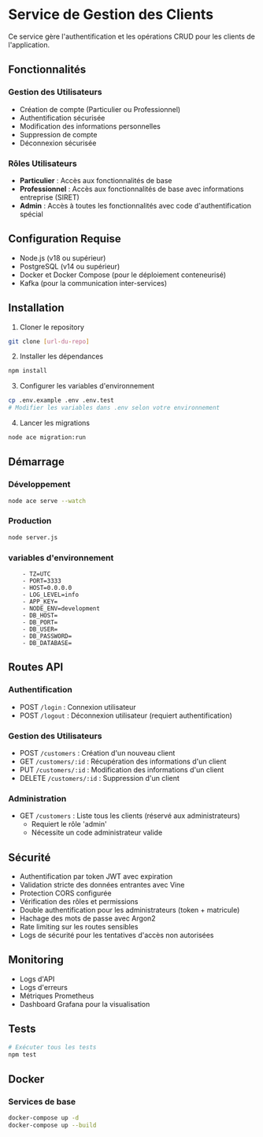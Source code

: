 # Service de Gestion des Clients

Ce service gère l'authentification et les opérations CRUD pour les clients de l'application.

## Fonctionnalités

### Gestion des Utilisateurs
- Création de compte (Particulier ou Professionnel)
- Authentification sécurisée
- Modification des informations personnelles
- Suppression de compte
- Déconnexion sécurisée

### Rôles Utilisateurs
- **Particulier** : Accès aux fonctionnalités de base
- **Professionnel** : Accès aux fonctionnalités de base avec informations entreprise (SIRET)
- **Admin** : Accès à toutes les fonctionnalités avec code d'authentification spécial

## Configuration Requise
- Node.js (v18 ou supérieur)
- PostgreSQL (v14 ou supérieur)
- Docker et Docker Compose (pour le déploiement conteneurisé)
- Kafka (pour la communication inter-services)

## Installation

1. Cloner le repository
```bash
git clone [url-du-repo]
```

2. Installer les dépendances
```bash
npm install
```

3. Configurer les variables d'environnement
```bash
cp .env.example .env .env.test
# Modifier les variables dans .env selon votre environnement
```

4. Lancer les migrations
```bash
node ace migration:run
```

## Démarrage

### Développement
```bash
node ace serve --watch
```

### Production
```bash
node server.js
```
### variables d'environnement
``` 
    - TZ=UTC
    - PORT=3333
    - HOST=0.0.0.0
    - LOG_LEVEL=info
    - APP_KEY=
    - NODE_ENV=development
    - DB_HOST=
    - DB_PORT=
    - DB_USER=
    - DB_PASSWORD=
    - DB_DATABASE=
```

## Routes API

### Authentification
- POST `/login` : Connexion utilisateur
- POST `/logout` : Déconnexion utilisateur (requiert authentification)

### Gestion des Utilisateurs
- POST `/customers` : Création d'un nouveau client
- GET `/customers/:id` : Récupération des informations d'un client
- PUT `/customers/:id` : Modification des informations d'un client
- DELETE `/customers/:id` : Suppression d'un client

### Administration
- GET `/customers` : Liste tous les clients (réservé aux administrateurs)
  - Requiert le rôle 'admin'
  - Nécessite un code administrateur valide

## Sécurité
- Authentification par token JWT avec expiration
- Validation stricte des données entrantes avec Vine
- Protection CORS configurée
- Vérification des rôles et permissions
- Double authentification pour les administrateurs (token + matricule)
- Hachage des mots de passe avec Argon2
- Rate limiting sur les routes sensibles
- Logs de sécurité pour les tentatives d'accès non autorisées

## Monitoring
- Logs d'API
- Logs d'erreurs
- Métriques Prometheus
- Dashboard Grafana pour la visualisation

## Tests
```bash
# Exécuter tous les tests
npm test
```

## Docker
### Services de base
```bash
docker-compose up -d
docker-compose up --build
```

